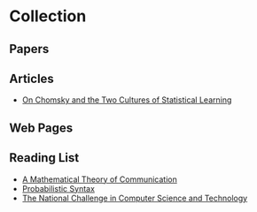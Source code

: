# Collection

## Papers

## Articles

* [On Chomsky and the Two Cultures of Statistical Learning](http://norvig.com/chomsky.html) <br/>

## Web Pages

## Reading List

* [A Mathematical Theory of Communication](https://culturemath.ens.fr/sites/default/files/p3-shannon.pdf) <br/>
* [Probabilistic Syntax](https://nlp.stanford.edu/~manning/papers/probsyntax.pdf) <br/>
* [The National Challenge in Computer Science and Technology](https://www.nap.edu/read/10331/chapter/1#viii) <br/>
